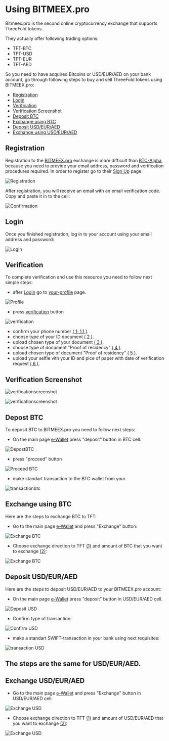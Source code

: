 # Using BITMEEX.pro

Bitmeex.pro is the second online cryptocurrency exchange that supports ThreeFold tokens.
 
They actually offer following trading options: 
- TFT-BTC
- TFT-USD
- TFT-EUR
- TFT-AED

So you need to have acquired Bitcoins or USD/EUR/AED on your bank account, go through following steps to buy and sell ThreeFold tokens using BITMEEX.pro:
- [Registration](#registration)
- [Login](#login)
- [Verification](#verification)
- [Verification Screenshot](#verificationscreenshot)
- [Deposit BTC](#deposit-btc)
- [Exchange using BTC](#exchangebtc)
- [Deposit USD/EUR/AED](#buy-tft)
- [Exchange using USD/EUR/AED](#exchangeusd)

<a id='registration'></a>

## Registration
 
Registration to the [BITMEEX.pro](http://bitmeex.pro) exchange is more difficult than [BTC-Alpha](https://github.com/threefoldfoundation/info_tokens/blob/master/docs/how_to_buy/btc-alpha.md), because you need to provide your email address, password and verification procedures required.
In order to register go to their [Sign Up](https://my.bitmeex.pro/registration) page:

![Registration](https://github.com/DeKyper/info_tokens/blob/master/docs/img/1%20registration.png)
 
After registration, you will receive an email with an email verification code. Copy and paste it in to the cell:

![Confirmation](https://github.com/DeKyper/info_tokens/blob/master/docs/img/2%20confirmation.png)

<a id='login'></a>
 
## Login
 
Once you finished registration, log in to your account using your email address and password:

![LogIn](https://github.com/DeKyper/info_tokens/blob/master/docs/img/log-in.png)

<a id='verification'></a>

## Verification

To complete verification and use this resource you need to follow next simple steps:

- after [Login](#login) go to [your-profile](https://my.bitmeex.pro/profile) page.

![Profile](https://github.com/DeKyper/info_tokens/blob/master/docs/img/3%20profile.png)

- press [verification](https://my.bitmeex.pro/documents) button

![verification](https://github.com/DeKyper/info_tokens/blob/master/docs/img/4%20profile.png)

- confirm your phone number [( 1; 1.1 )](#verificationscreenshot).
- choose type of your ID document [( 2 )](#verificationscreenshot).
- upload chosen type of your document [( 3 )](#verificationscreenshot).
- choose type of document "Proof of residency" [( 4 )](#verificationscreenshot).
- upload chosen type of document "Proof of residency" [( 5 )](#verificationscreenshot).
- upload your selfie vith your ID and pice of paper with date of verification request [( 6 )](#verificationscreenshot).

<a id='verificationscreenshot'></a>

## Verification Screenshot

![verificationscreenshot](https://github.com/DeKyper/info_tokens/blob/master/docs/img/5%20Verification.png)

![verificationscreenshot](https://github.com/DeKyper/info_tokens/blob/master/docs/img/6%20Number%20Verification.png)

<a id='deposit-btc'></a>

## Depost BTC

To deposit BTC to BITMEEX.pro you need to follow next steps:

- On the main page [e-Wallet](https://my.bitmeex.pro/account) press "deposit" button in BTC cell.

![DepostBTC](https://github.com/DeKyper/info_tokens/blob/master/docs/img/7%20Bitcoin%20deposit.png)

- press "proceed" button

![Proceed BTC](https://github.com/DeKyper/info_tokens/blob/master/docs/img/8%20bitcoin%20confirmating.png)

- make standart transaction to the BTC wallet from your.

![transactionbtc](https://github.com/DeKyper/info_tokens/blob/master/docs/img/9%20bitcoin%20sending.png)

<a id='exchangebtc'></a>

## Exchange using BTC

Here are the steps to exchange BTC to TFT:

- Go to the main page [e-Wallet](https://my.bitmeex.pro/account) and press "Exchange" button:

![Exchange BTC](https://github.com/DeKyper/info_tokens/blob/master/docs/img/10%20bitcoin%20exchange.png)

- Choose exchange direction to TFT [(1)]() and amount of BTC that you want to exchange [(2)]():

![Exchange BTC](https://github.com/DeKyper/info_tokens/blob/master/docs/img/11%20bitcoin%20final.png)

<a id='buy-tft'></a>

## Deposit USD/EUR/AED

Here are the steps to deposit USD/EUR/AED to your BITMEEX.pro account:

- On the main page [e-Wallet](https://my.bitmeex.pro/account) press "deposit" button in USD/EUR/AED cell.

![Deposit USD](https://github.com/DeKyper/info_tokens/blob/master/docs/img/12%20USD%20deposit.png)

- Confirm type of transaction:

![Confirm USD](https://github.com/DeKyper/info_tokens/blob/master/docs/img/13%20USD%20proceed.png)

- make a standart SWIFT-transaction in your bank using next requisites:

![transaction USD](https://github.com/DeKyper/info_tokens/blob/master/docs/img/14%20USD%20bank%20data.png)

## The steps are the same for USD/EUR/AED.

<a id='exchangeusd'></a>

## Exchange USD/EUR/AED

- Go to the main page [e-Wallet](https://my.bitmeex.pro/account) and press "Exchange" button in USD/EUR/AED cell:

![Exchange USD](https://github.com/DeKyper/info_tokens/blob/master/docs/img/15%20USD%20exchange.png)

- Choose exchange direction to TFT [(1)]() and amount of USD/EUR/AED that you want to exchange [(2)]():

![Exchange USD](https://github.com/DeKyper/info_tokens/blob/master/docs/img/16%20USD%20exchange.png)
